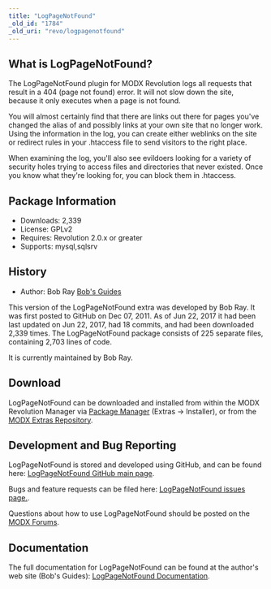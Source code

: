 ```yaml
---
title: "LogPageNotFound"
_old_id: "1784"
_old_uri: "revo/logpagenotfound"
---
```


## What is LogPageNotFound?

The LogPageNotFound plugin for MODX Revolution logs all requests that result in a 404 (page not found) error. It will not slow down the site, because it only executes when a page is not found.

You will almost certainly find that there are links out there for pages you've changed the alias of and possibly links at your own site that no longer work. Using the information in the log, you can create either weblinks on the site or redirect rules in your .htaccess file to send visitors to the right place.

When examining the log, you'll also see evildoers looking for a variety of security holes trying to access files and directories that never existed. Once you know what they're looking for, you can block them in .htaccess.

## Package Information

- Downloads: 2,339
- License: GPLv2
- Requires: Revolution 2.0.x or greater
- Supports: mysql,sqlsrv

## History

- Author: Bob Ray [Bob's Guides](https://bobsguides.com)

 This version of the LogPageNotFound extra was developed by Bob Ray. It was first posted to GitHub on Dec 07, 2011. As of Jun 22, 2017 it had been last updated on Jun 22, 2017, had 18 commits, and had been downloaded 2,339 times. The LogPageNotFound package consists of 225 separate files, containing 2,703 lines of code.

It is currently maintained by Bob Ray.

## Download

 LogPageNotFound can be downloaded and installed from within the MODX Revolution Manager via [Package Manager](developing-in-modx/advanced-development/package-management "Package Manager") (Extras -> Installer), or from the [MODX Extras Repository](https://modx.com/extras/package/logpagenotfound).

## Development and Bug Reporting 

 LogPageNotFound is stored and developed using GitHub, and can be found here: [LogPageNotFound GitHub main page](https://github.com/BobRay/LogPageNotFound).

 Bugs and feature requests can be filed here: [LogPageNotFound issues page.](https://github.com/BobRay/LogPageNotFound/issues).

Questions about how to use LogPageNotFound should be posted on the [MODX Forums](https://forums.modx.com).

## Documentation

 The full documentation for LogPageNotFound can be found at the author's web site (Bob's Guides): [LogPageNotFound Documentation](https://bobsguides.com/logpagenotfound-tutorial.html).